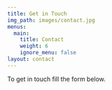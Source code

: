 ```yaml
---
title: Get in Touch
img_path: images/contact.jpg
menus:
  main:
    title: Contact
    weight: 6
    ignore_menu: false
layout: contact
---
```


To get in touch fill the form below.
